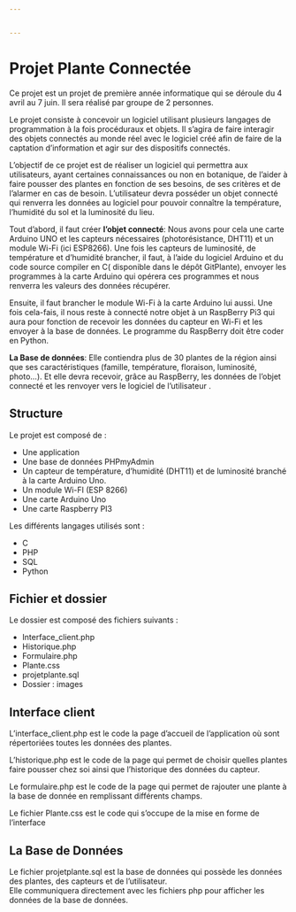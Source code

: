 ```yaml
---


---
```


<h1 id="projet-plante-connectée">Projet Plante Connectée</h1>
<p>Ce projet est un projet de première année informatique qui se déroule du 4 avril au 7 juin. Il sera réalisé par groupe de 2 personnes.</p>
<p>Le projet consiste à concevoir un logiciel utilisant plusieurs langages de programmation à la fois procéduraux et objets. Il s’agira de faire interagir des objets connectés au monde réel avec le logiciel créé afin de faire de la captation d’information et agir sur des dispositifs connectés.</p>
<p>L’objectif de ce projet est de réaliser un logiciel qui permettra aux utilisateurs, ayant certaines connaissances ou non en botanique, de l’aider à faire pousser des plantes en fonction de ses besoins, de ses critères et de l’alarmer en cas de besoin. L’utilisateur devra posséder un objet connecté qui renverra les données au logiciel pour pouvoir connaître la température, l’humidité du sol et la luminosité du lieu.</p>
<p>Tout d’abord, il faut créer <strong>l’objet connecté</strong>: Nous avons pour cela une carte Arduino UNO et les capteurs nécessaires (photorésistance, DHT11) et un module Wi-Fi (ici ESP8266). Une fois les capteurs de luminosité, de température et d’humidité brancher, il faut, à l’aide du logiciel Arduino et du code source compiler en C( disponible dans le dépôt GitPlante), envoyer les programmes à la carte Arduino qui opérera ces programmes et nous renverra les valeurs des données récupérer.</p>
<p>Ensuite, il faut brancher le module Wi-Fi à la carte Arduino lui aussi. Une fois cela-fais, il nous reste à connecté notre objet à un RaspBerry Pi3 qui aura pour fonction de recevoir les données du capteur en Wi-Fi et les envoyer à la base de données. Le programme du RaspBerry doit être coder en Python.</p>
<p><strong>La Base de données</strong>: Elle contiendra plus de 30 plantes de la région ainsi que ses caractéristiques (famille, température, floraison, luminosité, photo…). Et elle devra recevoir, grâce au RaspBerry, les données de l’objet connecté et les renvoyer vers le logiciel de l’utilisateur .</p>
<h2 id="structure">Structure</h2>
<p>Le projet est composé de :</p>
<ul>
<li>Une application</li>
<li>Une base de données PHPmyAdmin</li>
<li>Un capteur de température, d’humidité (DHT11) et de luminosité branché à la carte Arduino Uno.</li>
<li>Un module Wi-FI (ESP 8266)</li>
<li>Une carte Arduino Uno</li>
<li>Une carte Raspberry PI3</li>
</ul>
<p>Les différents langages utilisés sont :</p>
<ul>
<li>C</li>
<li>PHP</li>
<li>SQL</li>
<li>Python</li>
</ul>
<h2 id="fichier-et-dossier">Fichier et dossier</h2>
<p>Le dossier est composé des fichiers suivants :</p>
<ul>
<li>Interface_client.php</li>
<li>Historique.php</li>
<li>Formulaire.php</li>
<li>Plante.css</li>
<li>projetplante.sql</li>
<li>Dossier : images</li>
</ul>
<h2 id="interface-client">Interface client</h2>
<p>L’interface_client.php est le code la page d’accueil de l’application où sont répertoriées toutes les données des plantes.</p>
<p>L’historique.php est le code de la page qui permet de choisir quelles plantes faire pousser chez soi ainsi que l’historique des données du capteur.</p>
<p>Le formulaire.php est le code de la page qui permet de rajouter une plante à la base de donnée en remplissant différents champs.</p>
<p>Le fichier Plante.css est le code qui s’occupe de la mise en forme de l’interface</p>
<h2 id="la-base-de-données">La Base de Données</h2>
<p>Le fichier projetplante.sql est la base de données qui possède les données des plantes, des capteurs et de l’utilisateur.<br>
Elle communiquera directement avec les fichiers php pour afficher les données de la base de données.</p>


